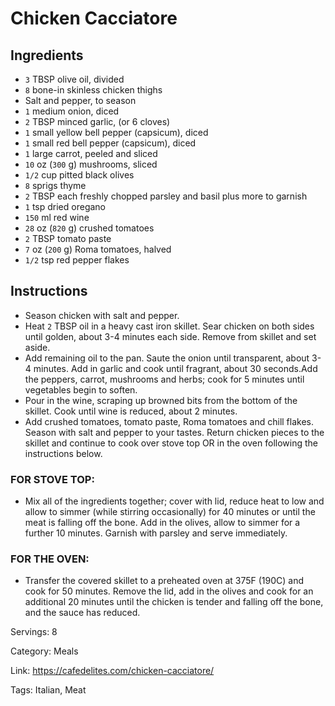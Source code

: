 # Chicken Cacciatore

## Ingredients

- `3` TBSP olive oil, divided
- `8` bone-in skinless chicken thighs
- Salt and pepper, to season
- `1` medium onion, diced
- `2` TBSP minced garlic, (or 6 cloves)
- `1` small yellow bell pepper (capsicum), diced
- `1` small red bell pepper (capsicum), diced
- `1` large carrot, peeled and sliced
- `10` oz (`300` g) mushrooms, sliced
- `1/2` cup pitted black olives
- `8` sprigs thyme
- `2` TBSP each freshly chopped parsley and basil plus more to garnish
- `1` tsp dried oregano
- `150` ml red wine
- `28` oz (`820` g) crushed tomatoes
- `2` TBSP tomato paste
- `7` oz (`200` g) Roma tomatoes, halved
- `1/2` tsp red pepper flakes

## Instructions

- Season chicken with salt and pepper.
- Heat `2` TBSP oil in a heavy cast iron skillet. Sear chicken on both sides until golden, about 3-4 minutes each side. Remove from skillet and set aside.
- Add remaining oil to the pan. Saute the onion until transparent, about 3-4 minutes. Add in garlic and cook until fragrant, about 30 seconds.Add the peppers, carrot, mushrooms and herbs; cook for 5 minutes until vegetables begin to soften.
- Pour in the wine, scraping up browned bits from the bottom of the skillet. Cook until wine is reduced, about 2 minutes.
- Add crushed tomatoes, tomato paste, Roma tomatoes and chill flakes. Season with salt and pepper to your tastes. Return chicken pieces to the skillet and continue to cook over stove top OR in the oven following the instructions below.

### FOR STOVE TOP:

- Mix all of the ingredients together; cover with lid, reduce heat to low and allow to simmer (while stirring occasionally) for 40 minutes or until the meat is falling off the bone. Add in the olives, allow to simmer for a further 10 minutes. Garnish with parsley and serve immediately.

### FOR THE OVEN:

- Transfer the covered skillet to a preheated oven at 375F (190C) and cook for 50 minutes. Remove the lid, add in the olives and cook for an additional 20 minutes until the chicken is tender and falling off the bone, and the sauce has reduced.

Servings: 8

Category: Meals

Link: https://cafedelites.com/chicken-cacciatore/

Tags: Italian, Meat

